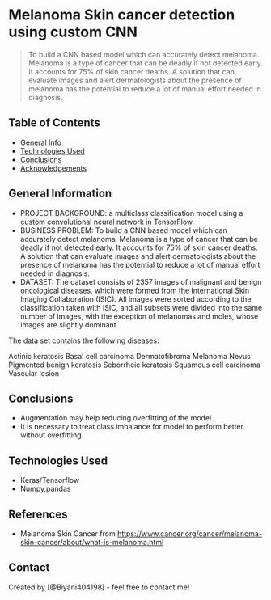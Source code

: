# Melanoma Skin cancer detection using custom CNN
> To build a CNN based model which can accurately detect melanoma. Melanoma is a type of cancer that can be deadly if not detected early. It accounts for 75% of skin cancer deaths. A solution that can evaluate images and alert dermatologists about the presence of melanoma has the potential to reduce a lot of manual effort needed in diagnosis.


## Table of Contents
* [General Info](#general-information)
* [Technologies Used](#technologies-used)
* [Conclusions](#conclusions)
* [Acknowledgements](#acknowledgements)

<!-- You can include any other section that is pertinent to your problem -->

## General Information
- PROJECT BACKGROUND:  a multiclass classification model using a custom convolutional neural network in TensorFlow. 
- BUSINESS PROBLEM: To build a CNN based model which can accurately detect melanoma. Melanoma is a type of cancer that can be deadly if not detected early. It accounts for 75% of skin cancer deaths. A solution that can evaluate images and alert dermatologists about the presence of melanoma has the potential to reduce a lot of manual effort needed in diagnosis.
- DATASET: The dataset consists of 2357 images of malignant and benign oncological diseases, which were formed from the International Skin Imaging Collaboration (ISIC). All images were sorted according to the classification taken with ISIC, and all subsets were divided into the same number of images, with the exception of melanomas and moles, whose images are slightly dominant.


The data set contains the following diseases:

Actinic keratosis
Basal cell carcinoma
Dermatofibroma
Melanoma
Nevus
Pigmented benign keratosis
Seborrheic keratosis
Squamous cell carcinoma
Vascular lesion

<!-- You don't have to answer all the questions - just the ones relevant to your project. -->

## Conclusions
- Augmentation may help reducing overfitting of the model.
- It is necessary to treat class imbalance for model to perform better without overfitting.

<!-- You don't have to answer all the questions - just the ones relevant to your project. -->


## Technologies Used
- Keras/Tensorflow
- Numpy,pandas

<!-- As the libraries versions keep on changing, it is recommended to mention the version of library used in this project -->

## References
- Melanoma Skin Cancer from https://www.cancer.org/cancer/melanoma-skin-cancer/about/what-is-melanoma.html
 

## Contact
Created by [@Biyani404198] - feel free to contact me!


<!-- Optional -->
<!-- ## License -->
<!-- This project is open source and available under the [... License](). -->

<!-- You don't have to include all sections - just the one's relevant to your project -->